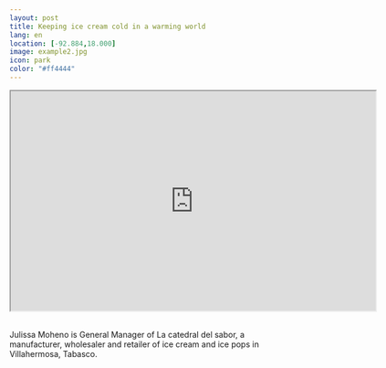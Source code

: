 ```yaml
--- 
layout: post 
title: Keeping ice cream cold in a warming world
lang: en
location: [-92.884,18.000]
image: example2.jpg
icon: park
color: "#ff4444"
--- 
```


<p>
<iframe src="https://docs.google.com/file/d/0B8U6aNxb0RPtZzdCWHBGTjBraVk/preview" width="640" height="385"></iframe><br><br>

Julissa Moheno is General Manager of La catedral del sabor, a manufacturer, wholesaler and retailer of ice cream and ice pops in Villahermosa, Tabasco. 

</p>
<p >
</p>

